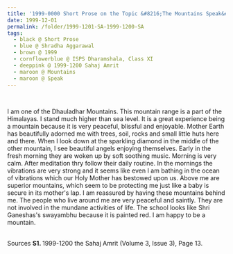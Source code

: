 ```yaml
---
title: '1999-0000 Short Prose on the Topic &#8216;The Mountains Speak&#8217; by Shradha Aggarawal, Class XI, ISPS Dharamshala from 1999-1200 the Sahaj Amrit (Volume 3, Issue 3), Page 13'
date: 1999-12-01
permalink: /folder/1999-1201-SA-1999-1200-SA
tags:
  - black @ Short Prose
  - blue @ Shradha Aggarawal
  - brown @ 1999
  - cornflowerblue @ ISPS Dharamshala, Class XI
  - deeppink @ 1999-1200 Sahaj Amrit
  - maroon @ Mountains
  - maroon @ Speak  
---
```


<br>

<p>
I am one of the Dhauladhar Mountains. This mountain range is a part of the Himalayas. I stand much higher than sea level. It is a great experience being a mountain because it is very peaceful, blissful and enjoyable. Mother Earth has beautifully adorned me with trees, soil, rocks and small little huts here and there. When I look down at the sparkling diamond in the middle of the other mountain, I see beautiful angels enjoying themselves. Early in the fresh morning they are woken up by soft soothing music. Morning is very calm. After meditation thry follow their daily routine. In the mornings the vibrations are very strong and it seems like even I am bathing in the ocean of vibrations which our Holy Mother has bestowed upon us. Above me are superior mountains, which seem to be protecting me just like a baby is secure in its mother's lap. I am reassured by having these mountains behind me. The people who live around me are very peaceful and saintly. They are not involved in the mundane activities of life. The school looks like Shri Ganeshas's swayambhu because it is painted red. I am happy to be a mountain.<br>
</p>

<br>

<wave-list>
<list-title color="DarkSeaGreen" width="40">Sources</list-title>
  <list-item color="BlanchedAlmond"  width="280"><b>S1. </b> 1999-1200 the Sahaj Amrit (Volume 3, Issue 3), Page 13.</list-item>
</wave-list>